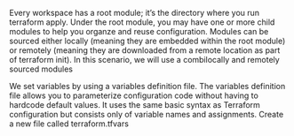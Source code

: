 Every workspace has a root module; it’s the directory where you run terraform apply.
Under the root module, you may have one or more child modules to help you organze and reuse configuration. Modules can be sourced either locally (meaning they are
embedded within the root module) or remotely (meaning they are downloaded from
a remote location as part of terraform init). In this scenario, we will use a combilocally and remotely sourced modules



We set variables by using a variables definition file. The variables definition file allows
you to parameterize configuration code without having to hardcode default values. It
uses the same basic syntax as Terraform configuration but consists only of variable
names and assignments. Create a new file called terraform.tfvars



